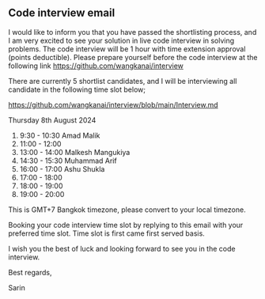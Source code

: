 ## Code interview email

I would like to inform you that you have passed the shortlisting process, and I am very excited to see your solution in live code interview in solving problems. The code interview will be 1 hour with time extension approval (points deductible).
Please prepare yourself before the code interview at the following link https://github.com/wangkanai/interview
            
There are currently 5 shortlist candidates, and I will be interviewing all candidate in the following time slot below;

https://github.com/wangkanai/interview/blob/main/Interview.md
         
Thursday 8th August 2024

1.  9:30 - 10:30  Amad Malik
2. 11:00 - 12:00  
3. 13:00 - 14:00  Malkesh Mangukiya
4. 14:30 - 15:30  Muhammad Arif
5. 16:00 - 17:00  Ashu Shukla
6. 17:00 - 18:00  
7. 18:00 - 19:00
8. 19:00 - 20:00

This is GMT+7 Bangkok timezone, please convert to your local timezone.

Booking your code interview time slot by replying to this email with your preferred time slot. Time slot is first came first served basis.

I wish you the best of luck and looking forward to see you in the code interview.

Best regards,

Sarin